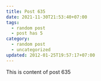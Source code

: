 ```yaml
---
title: Post 635
date: 2021-11-30T21:53:40+07:00
tags:
  - random post
  - post has 5
category:
  - random post
  - uncategorized
updated: 2012-01-25T19:57:17+07:00
---
```

This is content of post 635